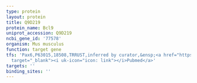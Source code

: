 ```yaml
---
type: protein
layout: protein
title: Q9D219
protein_name: Bcl9
uniprot_accession: Q9D219
ncbi_gene_id: '77578'
organism: Mus musculus
function: target gene
tfs: 'Pax6,P63015,18508,TRRUST,inferred by curator,&ensp;<a href="https://www.ncbi.nlm.nih.gov/pubmed/?term=25184676%5Buid%5D"
  target="_blank"><i uk-icon="icon: link"></i>Pubmed</a>'
targets: ''
binding_sites: ''
---
```


